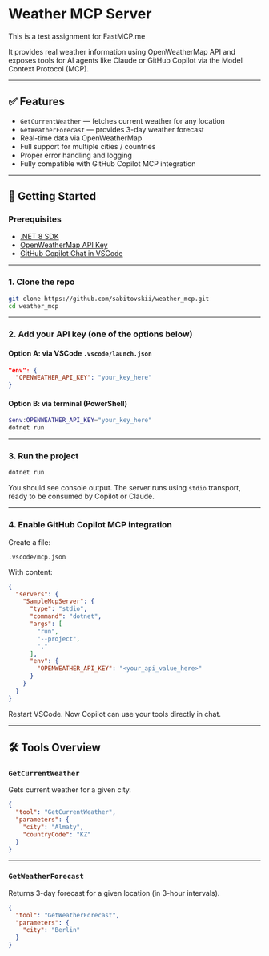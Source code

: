 # Weather MCP Server

This is a test assignment for FastMCP.me

It provides real weather information using OpenWeatherMap API and exposes tools for AI agents like Claude or GitHub Copilot via the Model Context Protocol (MCP).

---

## ✅ Features

- `GetCurrentWeather` — fetches current weather for any location
- `GetWeatherForecast` — provides 3-day weather forecast
- Real-time data via OpenWeatherMap
- Full support for multiple cities / countries
- Proper error handling and logging
- Fully compatible with GitHub Copilot MCP integration

---

## 🚀 Getting Started

### Prerequisites

- [.NET 8 SDK](https://dotnet.microsoft.com/en-us/download/dotnet/8.0)
- [OpenWeatherMap API Key](https://home.openweathermap.org/users/sign_up)
- [GitHub Copilot Chat in VSCode](https://github.com/github/copilot)

---

### 1. Clone the repo

```bash
git clone https://github.com/sabitovskii/weather_mcp.git
cd weather_mcp
```

---

### 2. Add your API key (one of the options below)

#### Option A: via VSCode `.vscode/launch.json`

```json
"env": {
  "OPENWEATHER_API_KEY": "your_key_here"
}
```

#### Option B: via terminal (PowerShell)

```powershell
$env:OPENWEATHER_API_KEY="your_key_here"
dotnet run
```

---

### 3. Run the project

```bash
dotnet run
```

You should see console output. The server runs using `stdio` transport, ready to be consumed by Copilot or Claude.

---

### 4. Enable GitHub Copilot MCP integration

Create a file:

```
.vscode/mcp.json
```

With content:

```json
{
  "servers": {
    "SampleMcpServer": {
      "type": "stdio",
      "command": "dotnet",
      "args": [
        "run",
        "--project",
        "."
      ],
      "env": {
        "OPENWEATHER_API_KEY": "<your_api_value_here>"
      }
    }
  }
}
```

Restart VSCode. Now Copilot can use your tools directly in chat.

---

## 🛠 Tools Overview

### `GetCurrentWeather`

Gets current weather for a given city.

```json
{
  "tool": "GetCurrentWeather",
  "parameters": {
    "city": "Almaty",
    "countryCode": "KZ"
  }
}
```

---

### `GetWeatherForecast`

Returns 3-day forecast for a given location (in 3-hour intervals).

```json
{
  "tool": "GetWeatherForecast",
  "parameters": {
    "city": "Berlin"
  }
}
```
